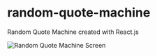# random-quote-machine

Random Quote Machine created with React.js

![Random Quote Machine Screen](https://i.imgur.com/PgVJw4j.jpg)
